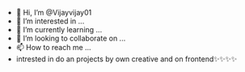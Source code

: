 - 👋 Hi, I’m @Vijayvijay01
- 👀 I’m interested in ...
- 🌱 I’m currently learning ...
- 💞️ I’m looking to collaborate on ...
- 📫 How to reach me ...
- intrested in do an projects by own creative and on frontend✨✨✨✨

<!---
Vijayvijay01/Vijayvijay01 is a ✨ special ✨ repository because its `README.md` (this file) appears on your GitHub profile.
You can click the Preview link to take a look at your changes.
--->
